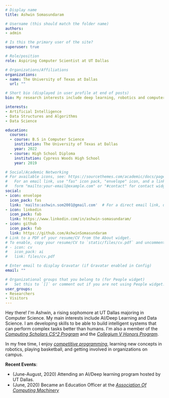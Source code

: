 ```yaml
---
# Display name
title: Ashwin Somasundaram

# Username (this should match the folder name)
authors:
- admin

# Is this the primary user of the site?
superuser: true

# Role/position
role: Aspiring Computer Scientist at UT Dallas

# Organizations/Affiliations
organizations:
- name: The University of Texas at Dallas
  url: ""

# Short bio (displayed in user profile at end of posts)
bio: My research interests include deep learning, robotics and computer vision.

interests:
- Artificial Intelligence
- Data Structures and Algorithms
- Data Science

education:
  courses:
  - course: B.S in Computer Science
    institution: The University of Texas at Dallas
    year: 2022
  - course: High School Diploma
    institution: Cypress Woods High School
    year: 2019

# Social/Academic Networking
# For available icons, see: https://sourcethemes.com/academic/docs/page-builder/#icons
#   For an email link, use "fas" icon pack, "envelope" icon, and a link in the
#   form "mailto:your-email@example.com" or "#contact" for contact widget.
social:
- icon: envelope
  icon_pack: fas
  link: 'mailto:ashwin.som2001@gmail.com'  # For a direct email link, use "mailto:test@example.org".
- icon: linkedin
  icon_pack: fab
  link: https://www.linkedin.com/in/ashwin-somasundaram/
- icon: github
  icon_pack: fab
  link: https://github.com/AshwinSomasundaram
# Link to a PDF of your resume/CV from the About widget.
# To enable, copy your resume/CV to `static/files/cv.pdf` and uncomment the lines below.
# - icon: cv
#   icon_pack: ai
#   link: files/cv.pdf

# Enter email to display Gravatar (if Gravatar enabled in Config)
email: ""

# Organizational groups that you belong to (for People widget)
#   Set this to `[]` or comment out if you are not using People widget.
user_groups:
- Researchers
- Visitors
---
```


Hey there! I'm Ashwin, a rising sophomore at UT Dallas majoring in Computer Science. My main interests include AI/Deep Learning and Data Science. I am developing skills to be able to build intelligent systems that can perform complex tasks better than humans. I'm also a member of the [_Computing Scholars CS^2 Program_](http://cs.utdallas.edu/computingscholars/) and the [_Collegium V Honors Program_](https://honors.utdallas.edu/cv).

In my free time, I enjoy [_competitive programming_](https://open.kattis.com/users/ashwin-s), learning new concepts in robotics, playing basketball, and getting involved in organizations on campus. 

**Recent Events**:
* (June-August, 2020) Attending an AI/Deep learning program hosted by UT Dallas.
* (June, 2020) Became an Education Officer at the [_Association Of Computing Machinery_](https://www.acmutd.co)
